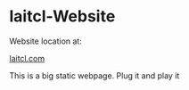 # laitcl-Website

Website location at:

[laitcl.com](https://laitcl.github.io/laitcl-Website/)

This is a big static webpage. Plug it and play it
